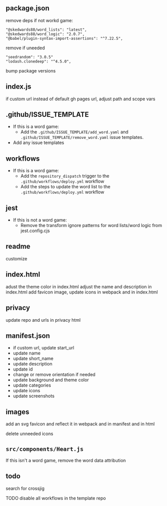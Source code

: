 ## package.json

remove deps if not workd game:

    "@skedwards88/word_lists": "latest",
    "@skedwards88/word_logic": "2.0.7",
    "@babel/plugin-syntax-import-assertions": "^7.22.5",

remove if uneeded

    "seedrandom": "3.0.5"
    "lodash.clonedeep": "^4.5.0",

bump package versions

## index.js

if custom url instead of default gh pages url, adjust path and scope vars

## .github/ISSUE_TEMPLATE

- If this is a word game:
  - Add the `.github/ISSUE_TEMPLATE/add_word.yaml` and `.github/ISSUE_TEMPLATE/remove_word.yaml` issue templates.
- Add any issue templates

## workflows

- If this is a word game:
  - Add the `repository_dispatch` trigger to the `.github/workflows/deploy.yml` workflow
  - Add the steps to update the word list to the `.github/workflows/deploy.yml` workflow

## jest

- If this is not a word game:
  - Remove the transform ignore patterns for word lists/word logic from jest.config.cjs

## readme

customize

## index.html

adust the theme color in index.html
adjust the name and description in index.html
add favicon image, update icons in webpack and in index.html

## privacy

update repo and urls in privacy html

## manifest.json

- if custom url, update start_url
- update name
- update short_name
- update description
- update id
- change or remove orientation if needed
- update background and theme color
- update categories
- update icons
- update screenshots

## images

add an svg favicon and reflect it in webpack and in manifest and in html

delete unneeded icons

## `src/components/Heart.js`

If this isn't a word game, remove the word data attribution

## todo

search for crossjig

TODO disable all workflows in the template repo
